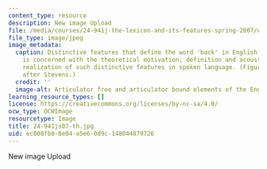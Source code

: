 ```yaml
---
content_type: resource
description: New image Upload
file: /media/courses/24-941j-the-lexicon-and-its-features-spring-2007/ec808fb08e04a5e60d9c148044879726_24-941js07-th.jpg
file_type: image/jpeg
image_metadata:
  caption: Distinctive features that define the word 'back' in English. This course
    is concerned with the theoretical motivation, definition and acoustic/articulatory
    realization of such distinctive features in spoken language. (Figure by MIT OpenCourseWare,
    after Stevens.)
  credit: ''
  image-alt: Articulator free and articulator bound elements of the English word 'back.'
learning_resource_types: []
license: https://creativecommons.org/licenses/by-nc-sa/4.0/
ocw_type: OCWImage
resourcetype: Image
title: 24-941js07-th.jpg
uid: ec808fb0-8e04-a5e6-0d9c-148044879726
---
```

New image Upload